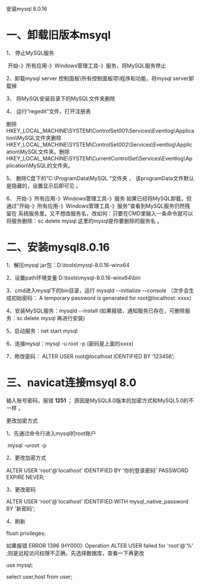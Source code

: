 安装mysql 8.0.16

# 一、卸载旧版本msyql

1、 停止MySQL服务 

​	 开始-》所有应用-》Windows管理工具-》服务，将MySQL服务停止 

2、卸载mysql server
	控制面板\所有控制面板项\程序和功能，将mysql server卸载掉 

3、 将MySQL安装目录下的MySQL文件夹删除 

4、 运行“regedit”文件，打开注册表 

​	删除HKEY_LOCAL_MACHINE\SYSTEM\ControlSet001\Services\Eventlog\Application\MySQL文件夹
​	删除HKEY_LOCAL_MACHINE\SYSTEM\ControlSet002\Services\Eventlog\Application\MySQL文件夹。
​	删除HKEY_LOCAL_MACHINE\SYSTEM\CurrentControlSet\Services\Eventlog\Application\MySQL的文件夹。 

5、 删除C盘下的“C:\ProgramData\MySQL ”文件夹 ， 该programData文件默认是隐藏的，设置显示后即可见 。

6、 开始-》所有应用-》Windows管理工具-》服务
	如果已经将MySQL卸载，但通过“开始-》所有应用-》Windows管理工具-》服务”查看到MySQL服务仍然残留在
系统服务里。又不想改服务名，改如何：只要在CMD里输入一条命令就可以将服务删除：sc delete mysql 	这里的mysql是你要删除的服务名 。

# 二、安装mysql8.0.16

1、解压mysql jar包：D:\tools\mysql-8.0.16-winx64

2、设置path环境变量 D:\tools\mysql-8.0.16-winx64\bin

3、cmd进入mysql下的bin目录，运行 mysqld --initialize --console （次步会生成初始密码： A temporary password is generated for root@localhost:  xxxx）

4、安装MySQL服务：mysqld --install	(如果报错，通知服务已存在，可删除服务：sc delete mysql	再进行安装)

5、启动服务：net start mysql

6、连接mysql：mysql -u root -p  (密码是上面的xxxx)

7、修改密码： ALTER USER root@localhost IDENTIFIED BY ‘123456’; 

# 三、navicat连接msyql 8.0

输入账号密码，报错 **1251** ； 原因是MySQL8.0版本的加密方式和MySQL5.0的不一样 。

更改加密方式

1、先通过命令行进入mysql的root账户

​	mysql -uroot -p

2、更改加密方式 

ALTER USER 'root'@'localhost' IDENTIFIED BY '你的登录密码' PASSWORD EXPIRE NEVER;

3、更改密码

ALTER USER 'root'@'localhost' IDENTIFIED WITH mysql_native_password BY '新密码';

4、刷新

flush privileges;

如果报错   ERROR 1396 (HY000): Operation ALTER USER failed for 'root'@'%' ;则是远程访问权限不正确，先选择数据库，查看一下再更改

use mysql;

select user,host from user;